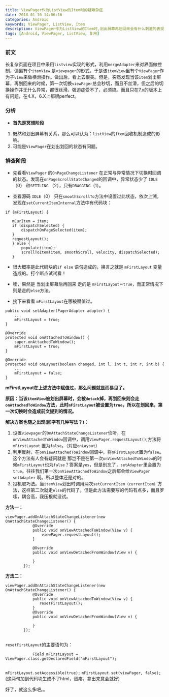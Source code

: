 ```yaml
---
title: ViewPager作为ListView的Item时的疑难杂症
date: 2018-01-16 14:06:16
categories: Android
keywords: ViewPager, ListView, Item
description: ViewPager作为ListView的Item时,划出屏幕再划回来会有什么刺激的表现
tags: [Android, ViewPager, ListView, 复用]
---
```

### 前文

长复杂页面在项目中采用`listview`实现的形式，利用`mergeAdapter`来对界面做控制，偏偏有个`itemView` 是`viewpager`的形式，于是该`itemView`里有个`ViewPager`作为子`view`来做横滑操作。做出后，看上去很美。但是，突然发现当该`item`划出屏幕，再划回来的时候，第一次切换`viewPager`总会秒切，而且不丝滑，但之后的切换操作并无什么异常，都很丝滑。强迫症受不了，必须搞。而且只在7.x的版本上有问题，在4.X，6.X上都很perfect。

### 分析

* **首先是冥想阶段**

1. 既然和划出屏幕有关系，那么可以认为：`listView`的`Item`回收机制造成的影响。
2. 可能是`ViewPager`在划出划回的状态有问题。

### 排查阶段
* 先看看`ViewPager` 的`OnPageChangeListener` 在正常与异常情况下切换时回调的状态。发现在`onPageScrollStateChanged`的回调中，异常状态少了 `IDLE`（0） 和`SETTLING` （2），只有`DRAGGING`（1）。

* 查看源码 `IDLE`（0） 只在`smoothScrollTo`方法中设置过此状态，依次上溯，发现在`setCurrentItemInternal`方法中有代码块：

```
if (mFirstLayout) {
            
   mCurItem = item;
   if (dispatchSelected) {
       dispatchOnPageSelected(item);
   }
   requestLayout();
   } else {
       populate(item);
       scrollToItem(item, smoothScroll, velocity, dispatchSelected);
   }
```

* 很大概率是此代码块的`if else` 语句造成的，换言之就是 `mFirstLayout` 变量造成的。打个断点试试看！
* 哇，果然是 当划出屏幕后再回来 走的是 `mFirstLayout＝true`，而正常情况下则是走的`else`方法。

* 接下来看看 `mFirstLayout`在哪被赋值过。

```
public void setAdapter(PagerAdapter adapter) {
    ...
    mFirstLayout = true;
}

@Override
protected void onAttachedToWindow() {
    super.onAttachedToWindow();
    mFirstLayout = true;
}

@Override
protected void onLayout(boolean changed, int l, int t, int r, int b) {
    ...
    mFirstLayout = false;
}
```
**mFirstLayout在上述方法中赋值过，那么问题就显而易见了。**

**原因：当该`itemView`被划出屏幕时，会被`detach`掉，再划回来则会走`onAttachedToWindow`方法，此时`mFirstLayout`被设置为`true`，所以在划回来，第一次切换时会造成前文提到的情况。**


**解决方案也随之出现(回字有几种写法？)：**

1. 设置`viewpager`的`OnAttachStateChangeListener`侦听，在`onViewAttachedToWindow`回调中，调用`ViewPager.requestLayout()`;方法将`mFirstLayout` 置为`false`。（对应`onLayout`）
2. 利用反射，在`onViewAttachedToWindow`回调中，将`mFirstLayout`置为`false`。这个方法有人会有疑问就是 那岂不是在第一次`onViewAttachedToWindow`的时候`mFirstLayout`也为`false`？答案是`yes`，但是别忘了，`setAdapter`里会置为`true`。往往我们第一次`onViewAttachedToWindow`之后都会给`ViewPager` `setAdapter` 啊。所以整体还是对的。
3. 投机取巧法。当`itemView`划出时调用两次`setCurrentItem（currentItem）`方法，这样第二次就走`else`的代码了。但是此方法需要写的代码有点多，而且罗嗦，耦合高，我压根就没试。

**方法一：**

```
viewPager.addOnAttachStateChangeListener(new OnAttachStateChangeListener() {
            @Override
            public void onViewAttachedToWindow(View v) {
                viewPager.requestLayout();
            }

            @Override
            public void onViewDetachedFromWindow(View v) {

            }
        });
```

**方法二：**


```
viewPager.addOnAttachStateChangeListener(new OnAttachStateChangeListener() {
            @Override
            public void onViewAttachedToWindow(View v) {
               resetFirstLayout();
            }
            @Override
            public void onViewDetachedFromWindow(View v) {

            }
        });    
           

```
`resetFirstLayout`的主要语句为：

```
            Field mFirstLayout = ViewPager.class.getDeclaredField("mFirstLayout"); 
       
```

`mFirstLayout.setAccessible(true);`
`mFirstLayout.set(viewPager, false);
`
(这两句加到代码块生成不了html，蛋疼，拿出来意会就好)

好了，就这么多吧。。









